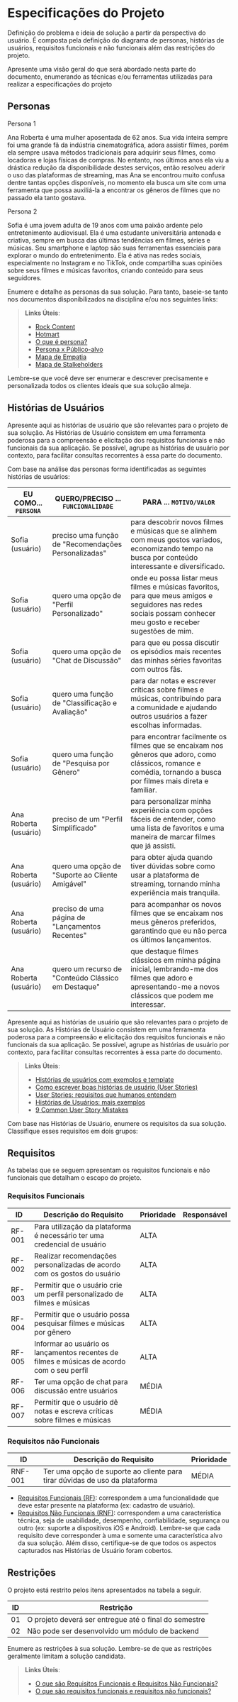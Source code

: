 # Especificações do Projeto

Definição do problema e ideia de solução a partir da perspectiva do usuário. É composta pela definição do  diagrama de personas, histórias de usuários, requisitos funcionais e não funcionais além das restrições do projeto.

Apresente uma visão geral do que será abordado nesta parte do documento, enumerando as técnicas e/ou ferramentas utilizadas para realizar a especificações do projeto

## Personas

Persona 1

Ana Roberta é uma mulher aposentada de 62 anos. Sua vida inteira sempre foi uma grande fã da indústria cinematográfica, adora assistir filmes, porém ela sempre usava métodos tradicionais para adquirir seus filmes, como locadoras e lojas físicas de compras. No entanto, nos últimos anos ela viu a drástica redução da disponibilidade destes serviços, então resolveu aderir o uso das plataformas de streaming, mas Ana se encontrou muito confusa dentre tantas opções disponíveis, no momento ela busca um site com uma ferramenta que possa auxiliá-la a encontrar os gêneros de filmes que no passado ela tanto gostava.

Persona 2

Sofia é uma jovem adulta de 19 anos com uma paixão ardente pelo entretenimento audiovisual. Ela é uma estudante universitária antenada e criativa, sempre em busca das últimas tendências em filmes, séries e músicas. Seu smartphone e laptop são suas ferramentas essenciais para explorar o mundo do entretenimento. Ela é ativa nas redes sociais, especialmente no Instagram e no TikTok, onde compartilha suas opiniões sobre seus filmes e músicas favoritos, criando conteúdo para seus seguidores.

Enumere e detalhe as personas da sua solução. Para tanto, baseie-se tanto nos documentos disponibilizados na disciplina e/ou nos seguintes links:

> **Links Úteis**:
> - [Rock Content](https://rockcontent.com/blog/personas/)
> - [Hotmart](https://blog.hotmart.com/pt-br/como-criar-persona-negocio/)
> - [O que é persona?](https://resultadosdigitais.com.br/blog/persona-o-que-e/)
> - [Persona x Público-alvo](https://flammo.com.br/blog/persona-e-publico-alvo-qual-a-diferenca/)
> - [Mapa de Empatia](https://resultadosdigitais.com.br/blog/mapa-da-empatia/)
> - [Mapa de Stalkeholders](https://www.racecomunicacao.com.br/blog/como-fazer-o-mapeamento-de-stakeholders/)
>
Lembre-se que você deve ser enumerar e descrever precisamente e personalizada todos os clientes ideais que sua solução almeja.

## Histórias de Usuários

Apresente aqui as histórias de usuário que são relevantes para o projeto de sua solução. As Histórias de Usuário consistem em uma ferramenta poderosa para a compreensão e elicitação dos requisitos funcionais e não funcionais da sua aplicação. Se possível, agrupe as histórias de usuário por contexto, para facilitar consultas recorrentes à essa parte do documento.

Com base na análise das personas forma identificadas as seguintes histórias de usuários:

| EU COMO... `PERSONA`  | QUERO/PRECISO ... `FUNCIONALIDADE`                                             | PARA ... `MOTIVO/VALOR`                                                          |
|-----------------------|--------------------------------------------------------------------------------|----------------------------------------------------------------------------------|
| Sofia (usuário)       | preciso uma função de "Recomendações Personalizadas" | para descobrir novos filmes e músicas que se alinhem com meus gostos variados, economizando tempo na busca por conteúdo interessante e diversificado.           |
| Sofia (usuário)       | quero uma opção de "Perfil Personalizado"          | onde eu possa listar meus filmes e músicas favoritos, para que meus amigos e seguidores nas redes sociais possam conhecer meu gosto e receber sugestões de mim.|
| Sofia (usuário)       | quero uma opção de "Chat de Discussão"                                       | para que eu possa discutir os episódios mais recentes das minhas séries favoritas com outros fãs. |
| Sofia (usuário)       | quero uma função de "Classificação e Avaliação"    | para dar notas e escrever críticas sobre filmes e músicas, contribuindo para a comunidade e ajudando outros usuários a fazer escolhas informadas.         |
| Sofia (usuário) | quero uma função de "Pesquisa por Gênero"                       | para encontrar facilmente os filmes que se encaixam nos gêneros que adoro, como clássicos, romance e comédia, tornando a busca por filmes mais direta e familiar.    |
| Ana Roberta (usuário) | preciso de um "Perfil Simplificado"                                            | para personalizar minha experiência com opções fáceis de entender, como uma lista de favoritos e uma maneira de marcar filmes que já assisti.         |
| Ana Roberta (usuário) | quero uma opção de "Suporte ao Cliente Amigável"                             | para obter ajuda quando tiver dúvidas sobre como usar a plataforma de streaming, tornando minha experiência mais tranquila.                                 |
| Ana Roberta (usuário) | preciso de uma página de "Lançamentos Recentes"                                | para acompanhar os novos filmes que se encaixam nos meus gêneros preferidos, garantindo que eu não perca os últimos lançamentos.  |
| Ana Roberta (usuário) | quero um recurso de "Conteúdo Clássico em Destaque"                            | que destaque filmes clássicos em minha página inicial, lembrando-me dos filmes que adoro e apresentando-me a novos clássicos que podem me interessar.  |

Apresente aqui as histórias de usuário que são relevantes para o projeto de sua solução. As Histórias de Usuário consistem em uma ferramenta poderosa para a compreensão e elicitação dos requisitos funcionais e não funcionais da sua aplicação. Se possível, agrupe as histórias de usuário por contexto, para facilitar consultas recorrentes à essa parte do documento.

> **Links Úteis**:
> - [Histórias de usuários com exemplos e template](https://www.atlassian.com/br/agile/project-management/user-stories)
> - [Como escrever boas histórias de usuário (User Stories)](https://medium.com/vertice/como-escrever-boas-users-stories-hist%C3%B3rias-de-usu%C3%A1rios-b29c75043fac)
> - [User Stories: requisitos que humanos entendem](https://www.luiztools.com.br/post/user-stories-descricao-de-requisitos-que-humanos-entendem/)
> - [Histórias de Usuários: mais exemplos](https://www.reqview.com/doc/user-stories-example.html)
> - [9 Common User Story Mistakes](https://airfocus.com/blog/user-story-mistakes/)

Com base nas Histórias de Usuário, enumere os requisitos da sua solução. Classifique esses requisitos em dois grupos:

## Requisitos

As tabelas que se seguem apresentam os requisitos funcionais e não funcionais que detalham o escopo do projeto.

### Requisitos Funcionais

|ID    | Descrição do Requisito  | Prioridade | Responsável |
|------|-----------------------------------------|----| ----|
|RF-001| Para utilização da plataforma é necessário ter uma credencial de usuário                     | ALTA |  |
|RF-002| Realizar recomendações personalizadas de acordo com os gostos do usuário                     | ALTA |  |
|RF-003| Permitir que o usuário crie um perfil personalizado de filmes e músicas                      | ALTA |  |
|RF-004| Permitir que o usuário possa pesquisar filmes e músicas por gênero                           | ALTA |  |
|RF-005| Informar ao usuário os lançamentos recentes de filmes e músicas de acordo com o seu perfil   | ALTA |  |
|RF-006| Ter uma opção de chat para discussão entre usuários                                          | MÉDIA | |
|RF-007| Permitir que o usuário dê notas e escreva críticas sobre filmes e músicas                    | MÉDIA | |

### Requisitos não Funcionais

|ID     | Descrição do Requisito  |Prioridade |
|-------|-------------------------|----|
|RNF-001| Ter uma opção de suporte ao cliente para tirar dúvidas de uso da plataforma | MÉDIA | 

- [Requisitos Funcionais
 (RF)](https://pt.wikipedia.org/wiki/Requisito_funcional):
 correspondem a uma funcionalidade que deve estar presente na
  plataforma (ex: cadastro de usuário).
- [Requisitos Não Funcionais
  (RNF)](https://pt.wikipedia.org/wiki/Requisito_n%C3%A3o_funcional):
  correspondem a uma característica técnica, seja de usabilidade,
  desempenho, confiabilidade, segurança ou outro (ex: suporte a
  dispositivos iOS e Android).
Lembre-se que cada requisito deve corresponder à uma e somente uma
característica alvo da sua solução. Além disso, certifique-se de que
todos os aspectos capturados nas Histórias de Usuário foram cobertos.

## Restrições

O projeto está restrito pelos itens apresentados na tabela a seguir.

|ID| Restrição                                             |
|--|-------------------------------------------------------|
|01| O projeto deverá ser entregue até o final do semestre |
|02| Não pode ser desenvolvido um módulo de backend        |


Enumere as restrições à sua solução. Lembre-se de que as restrições geralmente limitam a solução candidata.

> **Links Úteis**:
> - [O que são Requisitos Funcionais e Requisitos Não Funcionais?](https://codificar.com.br/requisitos-funcionais-nao-funcionais/)
> - [O que são requisitos funcionais e requisitos não funcionais?](https://analisederequisitos.com.br/requisitos-funcionais-e-requisitos-nao-funcionais-o-que-sao/)
